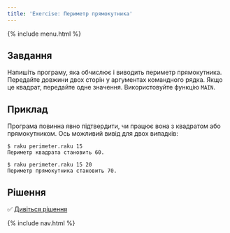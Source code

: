 ```yaml
---
title: 'Exercise: Периметр прямокутника'
---
```


{% include menu.html %}

## Завдання

Напишіть програму, яка обчислює і виводить периметр прямокутника. Передайте довжини двох сторін у аргументах командного рядка. Якщо це квадрат, передайте одне значення. Використовуйте функцію `MAIN`.

## Приклад

Програма повинна явно підтвердити, чи працює вона з квадратом або прямокутником. Ось можливий вивід для двох випадків:

```console
$ raku perimeter.raku 15
Периметр квадрата становить 60.

$ raku perimeter.raku 15 20
Периметр прямокутника становить 70.
```

## Рішення

✅ [Дивіться рішення](solution)

{% include nav.html %}